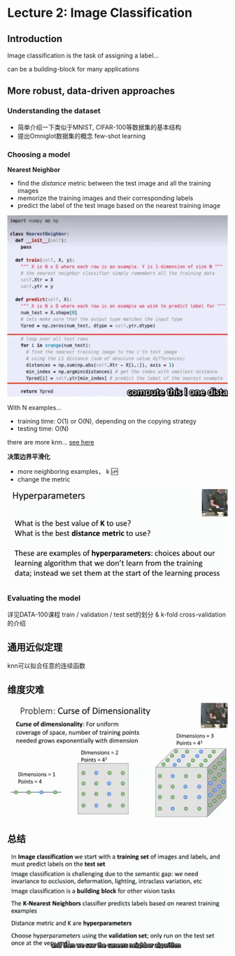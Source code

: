 # Lecture 2: Image Classification

## Introduction
Image classification is the task of assigning a label...

can be a building-block for many applications

## More robust, data-driven approaches
### Understanding the dataset
- 简单介绍一下类似于MNIST, CIFAR-100等数据集的基本结构
- 提出Omniglot数据集的概念 few-shot learning

### Choosing a model

**Nearest Neighbor**
- find the *distance* metric between the test image and all the training images
- memorize the training images and their corresponding labels
- predict the label of the test image based on the nearest training image

![alt text](image.png)

With N examples...
- training time: O(1) or O(N), depending on the copying strategy
- testing time: O(N)

there are more knn... [see here](https://github.com/facebookresearch/faiss)


**决策边界平滑化**
- more neighboring examples， k :up:
- change the metric

![alt text](image-1.png)

### Evaluating the model
详见DATA-100课程 train / validation / test set的划分 & k-fold cross-validation的介绍

## 通用近似定理
knn可以拟合任意的连续函数

## 维度灾难
![alt text](image-2.png)

## 总结
![alt text](image-3.png)
